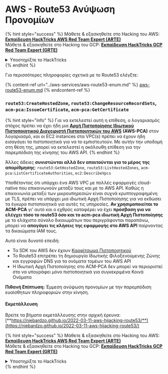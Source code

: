 # AWS - Route53 Ανύψωση Προνομίων

{% hint style="success" %}
Μάθετε & εξασκηθείτε στο Hacking του AWS:<img src="/.gitbook/assets/image.png" alt="" data-size="line">[**Εκπαίδευση HackTricks AWS Red Team Expert (ARTE)**](https://training.hacktricks.xyz/courses/arte)<img src="/.gitbook/assets/image.png" alt="" data-size="line">\
Μάθετε & εξασκηθείτε στο Hacking του GCP: <img src="/.gitbook/assets/image (2).png" alt="" data-size="line">[**Εκπαίδευση HackTricks GCP Red Team Expert (GRTE)**<img src="/.gitbook/assets/image (2).png" alt="" data-size="line">](https://training.hacktricks.xyz/courses/grte)

<details>

<summary>Υποστηρίξτε το HackTricks</summary>

* Ελέγξτε τα [**σχέδια συνδρομής**](https://github.com/sponsors/carlospolop)!
* **Εγγραφείτε** 💬 στην [**ομάδα Discord**](https://discord.gg/hRep4RUj7f) ή στην [**ομάδα telegram**](https://t.me/peass) ή **ακολουθήστε** μας στο **Twitter** 🐦 [**@hacktricks\_live**](https://twitter.com/hacktricks\_live)**.**
* **Μοιραστείτε κόλπα χάκερ υποβάλλοντας PRs** στα αποθετήρια του [**HackTricks**](https://github.com/carlospolop/hacktricks) και του [**HackTricks Cloud**](https://github.com/carlospolop/hacktricks-cloud).

</details>
{% endhint %}

Για περισσότερες πληροφορίες σχετικά με το Route53 ελέγξτε:

{% content-ref url="../aws-services/aws-route53-enum.md" %}
[aws-route53-enum.md](../aws-services/aws-route53-enum.md)
{% endcontent-ref %}

### `route53:CreateHostedZone`, `route53:ChangeResourceRecordSets`, `acm-pca:IssueCertificate`, `acm-pca:GetCertificate`

{% hint style="info" %}
Για να εκτελεστεί αυτή η επίθεση, ο λογαριασμός στόχος πρέπει να έχει ήδη μια [**Αρχή Πιστοποίησης Ιδιωτικού Πιστοποιητικού Διαχειριστή Πιστοποιητικών του AWS**](https://aws.amazon.com/certificate-manager/private-certificate-authority/) **(AWS-PCA)** στον λογαριασμό, και οι EC2 instances στα VPC(s) πρέπει να έχουν ήδη εισαγάγει τα πιστοποιητικά για να το εμπιστευτούν. Με αυτήν την υποδομή στη θέση της, μπορεί να εκτελεστεί η ακόλουθη επίθεση για την παρεμπόδιση της κίνησης του AWS API.
{% endhint %}

Άλλες άδειες **συνιστώνται αλλά δεν απαιτούνται για το μέρος της απαρίθμησης**: `route53:GetHostedZone`, `route53:ListHostedZones`, `acm-pca:ListCertificateAuthorities`, `ec2:DescribeVpcs`

Υποθέτοντας ότι υπάρχει ένα AWS VPC με πολλές εφαρμογές cloud-native που επικοινωνούν μεταξύ τους και με το AWS API. Καθώς η επικοινωνία μεταξύ των μικρουπηρεσιών είναι συχνά κρυπτογραφημένη με TLS, πρέπει να υπάρχει μια ιδιωτική Αρχή Πιστοποίησης για να εκδώσει τα έγκυρα πιστοποιητικά για αυτές τις υπηρεσίες. **Αν χρησιμοποιείται το ACM-PCA** γι' αυτό και ο εχθρός καταφέρει να έχει **πρόσβαση για να ελέγχει τόσο το route53 όσο και το acm-pca ιδιωτική Αρχή Πιστοποίησης** με το ελάχιστο σύνολο δικαιωμάτων που περιγράφονται παραπάνω, μπορεί να **απαγάγει τις κλήσεις της εφαρμογής στο AWS API** παίρνοντας τα δικαιώματα IAM τους.

Αυτό είναι δυνατό επειδή:

* Τα SDK του AWS δεν έχουν [Καρφίτσωμα Πιστοποιητικού](https://www.digicert.com/blog/certificate-pinning-what-is-certificate-pinning)
* Το Route53 επιτρέπει τη δημιουργία Ιδιωτικής Φιλοξενούμενης Ζώνης και εγγραφών DNS για τα ονόματα τομέων του AWS API
* Η Ιδιωτική Αρχή Πιστοποίησης στο ACM-PCA δεν μπορεί να περιοριστεί στο να υπογράφει μόνο πιστοποιητικά για συγκεκριμένα Κοινά Ονόματα

**Πιθανή Επίπτωση:** Έμμεση ανύψωση προνομίων με την παρεμπόδιση ευαίσθητων πληροφοριών στην κίνηση.

#### Εκμετάλλευση <a href="#discovery" id="discovery"></a>

Βρείτε τα βήματα εκμετάλλευσης στην αρχική έρευνα: [**https://niebardzo.github.io/2022-03-11-aws-hijacking-route53/**](https://niebardzo.github.io/2022-03-11-aws-hijacking-route53/)

{% hint style="success" %}
Μάθετε & εξασκηθείτε στο Hacking του AWS:<img src="/.gitbook/assets/image.png" alt="" data-size="line">[**Εκπαίδευση HackTricks AWS Red Team Expert (ARTE)**](https://training.hacktricks.xyz/courses/arte)<img src="/.gitbook/assets/image.png" alt="" data-size="line">\
Μάθετε & εξασκηθείτε στο Hacking του GCP: <img src="/.gitbook/assets/image (2).png" alt="" data-size="line">[**Εκπαίδευση HackTricks GCP Red Team Expert (GRTE)**<img src="/.gitbook/assets/image (2).png" alt="" data-size="line">](https://training.hacktricks.xyz/courses/grte)

<details>

<summary>Υποστηρίξτε το HackTricks</summary>

* Ελέγξτε τα [**σχέδια συνδρομής**](https://github.com/sponsors/carlospolop)!
* **Εγγραφείτε** 💬 στην [**ομάδα Discord**](https://discord.gg/hRep4RUj7f) ή στην [**ομάδα telegram**](https://t.me/peass) ή **ακολουθήστε** μας στο **Twitter** 🐦 [**@hacktricks\_live**](https://twitter.com/hacktricks\_live)**.**
* **Μοιραστείτε κόλπα χάκερ υποβάλλοντας PRs** στα αποθετήρια του [**HackTricks**](https://github.com/carlospolop/hacktricks) και του [**HackTricks Cloud**](https://github.com/carlospolop/hacktricks-cloud).

</details>
{% endhint %}
